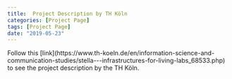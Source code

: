 ```yaml
---
title:  Project Description by TH Köln
categories: [Project Page]
tags: [Project Page]
date: "2019-05-23"
---
```

<p>
Follow this [link](https://www.th-koeln.de/en/information-science-and-communication-studies/stella---infrastructures-for-living-labs_68533.php) to see the project description by the TH Köln.
</p>